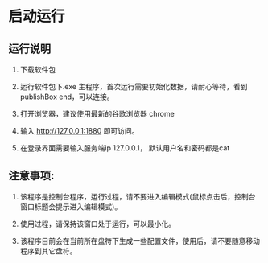 
# 启动运行

## 运行说明

1. 下载软件包

2. 运行软件包下.exe 主程序，首次运行需要初始化数据，请耐心等待，看到publishBox end，可以连接。

3. 打开浏览器，建议使用最新的谷歌浏览器 chrome

4. 输入 http://127.0.0.1:1880 即可访问。

5. 在登录界面需要输入服务端ip 127.0.0.1， 默认用户名和密码都是cat


## 注意事项:

1. 该程序是控制台程序，运行过程，请不要进入编辑模式(鼠标点击后，控制台窗口标题会提示进入编辑模式)。

2. 使用过程，请保持该窗口处于运行，可以最小化。

3. 该程序目前会在当前所在盘符下生成一些配置文件，使用后，请不要随意移动程序到其它盘符。
